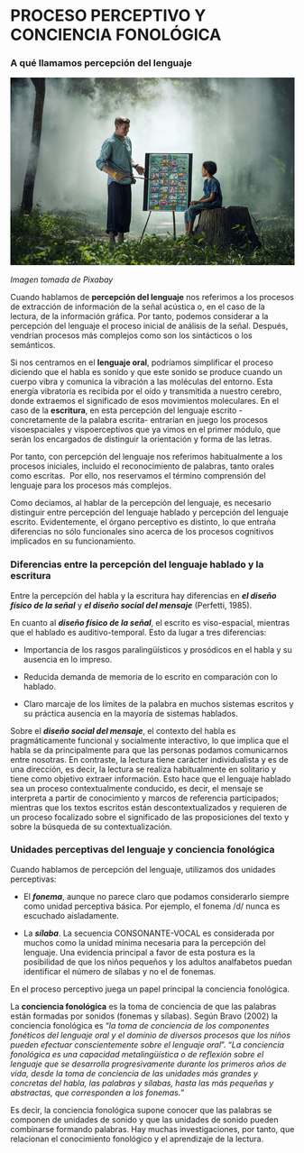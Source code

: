 # PROCESO PERCEPTIVO Y CONCIENCIA FONOLÓGICA

### A qué llamamos percepción del lenguaje


![maestro enseñando a un alumno](img/hombre_abecedario.jpg)


_Imagen tomada de Pixabay_

Cuando hablamos de **percepción del lenguaje** nos referimos a los procesos de extracción de información de la señal acústica o, en el caso de la lectura, de la información gráfica. Por tanto, podemos considerar a la percepción del lenguaje el proceso inicial de análisis de la señal. Después, vendrían procesos más complejos como son los sintácticos o los semánticos.

Si nos centramos en el **lenguaje oral**, podríamos simplificar el proceso diciendo que el habla es sonido y que este sonido se produce cuando un cuerpo vibra y comunica la vibración a las moléculas del entorno. Esta energía vibratoria es recibida por el oído y transmitida a nuestro cerebro, donde extraemos el significado de esos movimientos moleculares. En el caso de la **escritura**, en esta percepción del lenguaje escrito -concretamente de la palabra escrita- entrarían en juego los procesos visoespaciales y vispoerceptivos que ya vimos en el primer módulo, que serán los encargados de distinguir la orientación y forma de las letras.

  
Por tanto, con percepción del lenguaje nos referimos habitualmente a los procesos iniciales, incluido el reconocimiento de palabras, tanto orales como escritas.  Por ello, nos reservamos el término comprensión del lenguaje para los procesos más complejos.

Como decíamos, al hablar de la percepción del lenguaje, es necesario distinguir entre percepción del lenguaje hablado y percepción del lenguaje escrito. Evidentemente, el órgano perceptivo es distinto, lo que entraña diferencias no sólo funcionales sino acerca de los procesos cognitivos implicados en su funcionamiento.    
  
  

### Diferencias entre la percepción del lenguaje hablado y la escritura

Entre la percepción del habla y la escritura hay diferencias en **_el diseño físico de la señal_** y **_el diseño social del mensaje_** (Perfetti, 1985).

En cuanto al **_diseño físico de la señal_**, el escrito es viso-espacial, mientras que el hablado es auditivo-temporal. Esto da lugar a tres diferencias:

*   Importancia de los rasgos paralingüísticos y prosódicos en el habla y su ausencia en lo impreso.
    
*   Reducida demanda de memoria de lo escrito en comparación con lo hablado.
    
*   Claro marcaje de los límites de la palabra en muchos sistemas escritos y su práctica ausencia en la mayoría de sistemas hablados.
    

Sobre el **_diseño social del mensaje_**, el contexto del habla es pragmáticamente funcional y socialmente interactivo, lo que implica que el habla se da principalmente para que las personas podamos comunicarnos entre nosotras. En contraste, la lectura tiene carácter individualista y es de una dirección, es decir, la lectura se realiza habitualmente en solitario y tiene como objetivo extraer información. Esto hace que el lenguaje hablado sea un proceso contextualmente conducido, es decir, el mensaje se interpreta a partir de conocimiento y marcos de referencia participados; mientras que los textos escritos están descontextualizados y requieren de un proceso focalizado sobre el significado de las proposiciones del texto y sobre la búsqueda de su contextualización.

### Unidades perceptivas del lenguaje y conciencia fonológica

Cuando hablamos de percepción del lenguaje, utilizamos dos unidades perceptivas:

*   El **_fonema_**, aunque no parece claro que podamos considerarlo siempre como unidad perceptiva básica. Por ejemplo, el fonema /d/ nunca es escuchado aisladamente.
    
*   La **_sílaba_**. La secuencia CONSONANTE-VOCAL es considerada por muchos como la unidad mínima necesaria para la percepción del lenguaje. Una evidencia principal a favor de esta postura es la posibilidad de que los niños pequeños y los adultos analfabetos puedan identificar el número de sílabas y no el de fonemas.
    

En el proceso perceptivo juega un papel principal la conciencia fonológica.

La **conciencia fonológica** es la toma de conciencia de que las palabras están formadas por sonidos (fonemas y sílabas). Según Bravo (2002) la conciencia fonológica es “_la toma de conciencia de los componentes fonéticos del lenguaje oral y el dominio de diversos procesos que los niños pueden efectuar conscientemente sobre el lenguaje oral_”. “_La conciencia fonológica es una capacidad metalingüística o de reflexión sobre el lenguaje que se desarrolla progresivamente durante los primeros años de vida, desde la toma de conciencia de las unidades más grandes y concretas del habla, las palabras y sílabas, hasta las más pequeñas y abstractas, que corresponden a los fonemas._”

Es decir, la conciencia fonológica supone conocer que las palabras se componen de unidades de sonido y que las unidades de sonido pueden combinarse formando palabras. Hay muchas investigaciones, por tanto, que relacionan el conocimiento fonológico y el aprendizaje de la lectura.